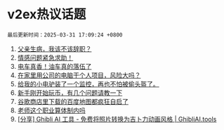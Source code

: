 # v2ex热议话题

`最后更新时间：2025-03-31 17:09:24 +0800`

1. [父亲生病，我该不该辞职？](https://www.v2ex.com/t/1122120)
1. [情感问题紧急求助！](https://www.v2ex.com/t/1122313)
1. [电车真香！油车真的落伍了](https://www.v2ex.com/t/1122214)
1. [在家里用公司的电脑干个人项目，风险大吗？](https://www.v2ex.com/t/1122092)
1. [给我的小电驴装了一个监控，再也不怕被偷头盔了。](https://www.v2ex.com/t/1122268)
1. [新手刚开始玩币，有几个问题请教一下](https://www.v2ex.com/t/1122172)
1. [谷歌商店里下载的百度地图都疯狂自启了](https://www.v2ex.com/t/1122159)
1. [老师这个职业算体制内吗](https://www.v2ex.com/t/1122204)
1. [[分享] Ghibli AI 工具 - 免费将照片转换为吉卜力动画风格 | GhibliAI.tools](https://www.v2ex.com/t/1122113)

